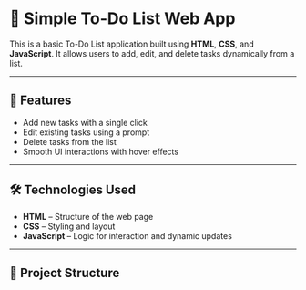 # 📝 Simple To-Do List Web App

This is a basic To-Do List application built using **HTML**, **CSS**, and **JavaScript**. It allows users to add, edit, and delete tasks dynamically from a list.

---

## 🚀 Features

- Add new tasks with a single click
- Edit existing tasks using a prompt
- Delete tasks from the list
- Smooth UI interactions with hover effects

---

## 🛠️ Technologies Used

- **HTML** – Structure of the web page  
- **CSS** – Styling and layout  
- **JavaScript** – Logic for interaction and dynamic updates

---

## 📂 Project Structure

